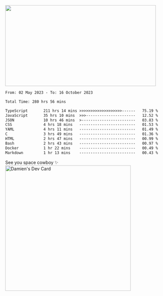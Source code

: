 <img src="https://media.giphy.com/media/11KzOet1ElBDz2/giphy.gif" width="480" height="258" /> 

 <!--START_SECTION:waka-->

```txt
From: 02 May 2023 - To: 16 October 2023

Total Time: 280 hrs 56 mins

TypeScript       211 hrs 14 mins >>>>>>>>>>>>>>>>>>>------   75.19 %
JavaScript       35 hrs 10 mins  >>>----------------------   12.52 %
JSON             10 hrs 46 mins  >------------------------   03.83 %
CSS              4 hrs 18 mins   -------------------------   01.53 %
YAML             4 hrs 11 mins   -------------------------   01.49 %
C                3 hrs 49 mins   -------------------------   01.36 %
HTML             2 hrs 47 mins   -------------------------   00.99 %
Bash             2 hrs 43 mins   -------------------------   00.97 %
Docker           1 hr 22 mins    -------------------------   00.49 %
Markdown         1 hr 13 mins    -------------------------   00.43 %
```

<!--END_SECTION:waka-->
 
 
 <!--
 <p align="center">
           <img src="https://wakatime.com/share/@b21fb822-1b1e-4a56-b3ac-d647f03795fd/3d8fc332-54a6-4d29-9469-965955d6e018.svg"/>
 </p>
 <p align="center">
  <img src="https://wakatime.com/share/@b21fb822-1b1e-4a56-b3ac-d647f03795fd/5d7b153c-4137-40c1-8270-25e516f9619c.svg"/>
 </p>
 -->
See you space cowboy ✨ 
<a href="https://app.daily.dev/damienCrackito"><img src="https://api.daily.dev/devcards/bdfb4da438e94198b16fb9008a873e8e.png?r=ac3" width="400" alt="Damien's Dev Card"/></a>


 
